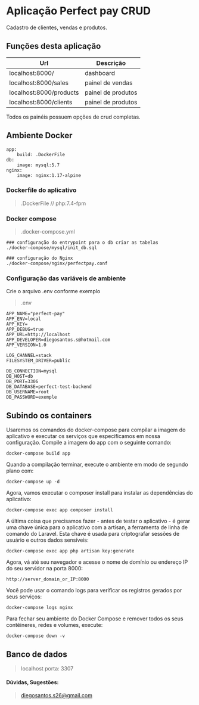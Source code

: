 # Aplicação Perfect pay CRUD
Cadastro de clientes, vendas e produtos.

## Funções desta aplicação

| Url | Descrição
|---|---|
| localhost:8000/ | dashboard
| localhost:8000/sales | painel de vendas
| localhost:8000/products  | painel de produtos
| localhost:8000/clients  | painel de produtos

Todos os painéis possuem opções de crud completas.

## Ambiente Docker
```
app: 
    build: .DockerFile
db:  
    image: mysql:5.7
nginx: 
    image: nginx:1.17-alpine
```

### Dockerfile do aplicativo
> .DockerFile // php:7.4-fpm

### Docker compose
> .docker-compose.yml

```
### configuração do entrypoint para o db criar as tabelas
./docker-compose/mysql/init_db.sql 

### configuração do Nginx
./docker-compose/nginx/perfectpay.conf
```

### Configuração das variáveis de ambiente
Crie o arquivo .env conforme exemplo
> .env
```
APP_NAME="perfect-pay"
APP_ENV=local
APP_KEY=
APP_DEBUG=true
APP_URL=http://localhost
APP_DEVELOPER=diegosantos.s@hotmail.com
APP_VERSION=1.0

LOG_CHANNEL=stack
FILESYSTEM_DRIVER=public

DB_CONNECTION=mysql
DB_HOST=db
DB_PORT=3306
DB_DATABASE=perfect-test-backend
DB_USERNAME=root
DB_PASSWORD=exemple
```

## Subindo os containers
Usaremos os comandos do docker-compose para compilar a imagem do aplicativo e executar os serviços que especificamos em nossa configuração.
Compile a imagem do app com o seguinte comando:
```
docker-compose build app
```

Quando a compilação terminar, execute o ambiente em modo de segundo plano com:
```
docker-compose up -d
```

Agora, vamos executar o composer install para instalar as dependências do aplicativo:
```
docker-compose exec app composer install
```

A última coisa que precisamos fazer - antes de testar o aplicativo - é gerar uma chave única para o aplicativo com a artisan, a ferramenta de linha de comando do Laravel. Esta chave é usada para criptografar sessões de usuário e outros dados sensíveis:
```
docker-compose exec app php artisan key:generate
```
Agora, vá até seu navegador e acesse o nome de domínio ou endereço IP do seu servidor na porta 8000:
```
http://server_domain_or_IP:8000
```
Você pode usar o comando logs para verificar os registros gerados por seus serviços:
```
docker-compose logs nginx
```
Para fechar seu ambiente do Docker Compose e remover todos os seus contêineres, redes e volumes, execute:
```
docker-compose down -v
```


## Banco de dados 
> localhost porta: 3307


#### Dúvidas, Sugestões:
> diegosantos.s26@gmail.com
